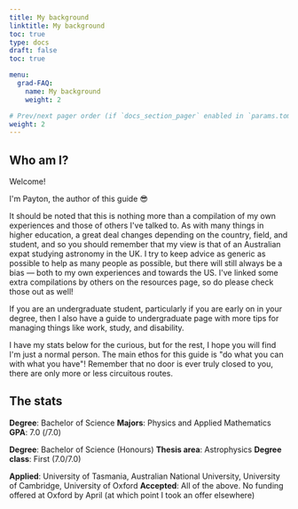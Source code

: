 ```yaml
---
title: My background
linktitle: My background
toc: true
type: docs
draft: false
toc: true

menu:
  grad-FAQ:
    name: My background
    weight: 2

# Prev/next pager order (if `docs_section_pager` enabled in `params.toml`)
weight: 2
---
```


## Who am I?

Welcome!

I'm Payton, the author of this guide :sunglasses:

It should be noted that this is nothing more than a compilation of my own experiences and those of others I've talked to. As with many things in higher education, a great deal changes depending on the country, field, and student, and so you should remember that my view is that of an Australian expat studying astronomy in the UK. I try to keep advice as generic as possible to help as many people as possible, but there will still always be a bias — both to my own experiences and towards the US. I've linked some extra compilations by others on the resources page, so do please check those out as well!

If you are an undergraduate student, particularly if you are early on in your degree, then I also have a guide to undergraduate page with more tips for managing things like work, study, and disability.

I have my stats below for the curious, but for the rest, I hope you will find I'm just a normal person. The main ethos for this guide is "do what you can with what you have"! Remember that no door is ever truly closed to you, there are only more or less circuitous routes.

## The stats

**Degree**: Bachelor of Science
**Majors**: Physics and Applied Mathematics
**GPA**: 7.0 (/7.0)

**Degree**: Bachelor of Science (Honours)
**Thesis area**: Astrophysics
**Degree class**: First (7.0/7.0)

**Applied**: University of Tasmania, Australian National University, University of Cambridge, University of Oxford
**Accepted**: All of the above. No funding offered at Oxford by April (at which point I took an offer elsewhere)
